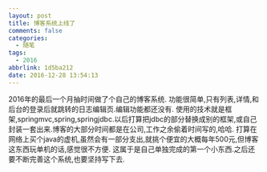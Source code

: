 ```yaml
---
layout: post
title: 博客系统上线了
comments: false
categories:
  - 随笔
tags:
  - 2016
abbrlink: 1d5ba212
date: 2016-12-28 13:54:13
---
```


2016年的最后一个月抽时间做了个自己的博客系统.
功能很简单,只有列表,详情,和后台的登录后就跳转的日志编辑页.编辑功能都还没有.
使用的技术就是框架,springmvc,spring,springjdbc.以后打算把jdbc的部分替换成别的框架,或自己封装一套出来.博客的大部分时间都是在公司,工作之余偷着时间写的,哈哈.
打算在网络上买个java的虚机,虽然会有一部分支出,就挑个便宜的大概每年500元,但博客这东西玩单机的话,感觉很不方便.
这属于是自己单独完成的第一个小东西.之后还要不断完善这个系统,也要坚持写下去.
